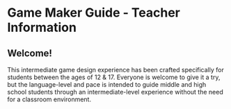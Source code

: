 # Game Maker Guide - Teacher Information

## Welcome!

This intermediate game design experience has been crafted specifically for students between the ages of 12 & 17. Everyone is welcome to give it a try, but the language-level and pace is intended to guide middle and high school students through an intermediate-level experience without the need for a classroom environment. 